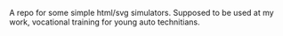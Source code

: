 A repo for some simple html/svg simulators.
Supposed to be used at my work, vocational training for young auto technitians.

